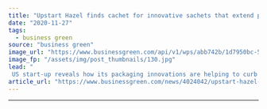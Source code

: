 ```yaml
---
title: "Upstart Hazel finds cachet for innovative sachets that extend produce shelf life"
date: "2020-11-27"
tags: 
  - business green
source: "business green"
image_url: "https://www.businessgreen.com/api/v1/wps/abb742b/1d7950bc-5faf-4bb4-b667-e7097acae318/1/Grape-Option3-0-185x114.jpg"
image_fp: "/assets/img/post_thumbnails/130.jpg"
lead: "
 US start-up reveals how its packaging innovations are helping to curb food waste ..."
article_url: "https://www.businessgreen.com/news/4024042/upstart-hazel-cachet-innovative-sachets-extend-produce-shelf-life"
---
```


---
